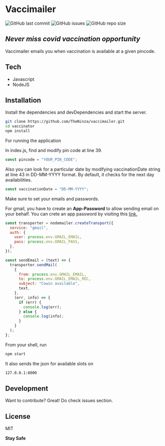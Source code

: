 # Vaccimailer

![GitHub last commit](https://img.shields.io/github/last-commit/theninza/vaccimailer?style=for-the-badge) ![GitHub issues](https://img.shields.io/github/issues/theninza/vaccimailer?style=for-the-badge) ![GitHub repo size](https://img.shields.io/github/repo-size/theninza/vaccimailer?style=for-the-badge)
## _Never miss covid vaccination opportunity_

Vaccimailer emails you when vaccination is available at a given pincode.

## Tech

- Javascript
- NodeJS


## Installation

Install the dependencies and devDependencies and start the server.

```sh
git clone https://github.com/TheNinza/vaccimailer.git
cd vaccinator
npm install
```

For running the application

In index.js, find and modify pin code at line 39.

```js
const pincode = "YOUR_PIN_CODE";
```

Also you can look for a particular date by modifying vaccinationDate string at line 43 in DD-MM-YYYY format.
By default, it checks for the next day availabilities.

```js
const vaccinationDate = "DD-MM-YYYY";
```

Make sure to set your emails and passwords.

For gmail, you have to create an <strong>App-Password</strong> to allow sending email on your behalf. You can crete an app password by visiting this <a href="https://myaccount.google.com/apppasswords">link.</a>

```js
const transporter = nodemailer.createTransport({
  service: "gmail",
  auth: {
    user: process.env.GMAIL_EMAIL,
    pass: process.env.GMAIL_PASS,
  },
});

const sendEmail = (text) => {
  transporter.sendMail(
    {
      from: process.env.GMAIL_EMAIL,
      to: process.env.GMAIL_EMAIL_REC,
      subject: "Cowin available",
      text,
    },
    (err, info) => {
      if (err) {
        console.log(err);
      } else {
        console.log(info);
      }
    }
  );
};
```

From your shell, run

```sh
npm start
```
It also sends the json for available slots on

```sh
127.0.0.1:8000
```

## Development

Want to contribute? Great!
Do check issues section.

## License

MIT

**Stay Safe**

